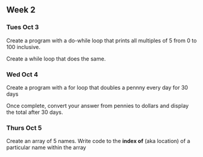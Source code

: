 ## Week 2


### Tues Oct 3

Create a program with a do-while loop that prints all multiples of 5 from 0 to 100 inclusive.

Create a while loop that does the same. 
  

### Wed Oct 4

Create a program with a for loop that doubles a pennny every day for 30 days

Once complete, convert your answer from pennies to dollars and display the total after 30 days.

### Thurs Oct 5

Create an array of 5 names. Write code to the **index of** (aka location) of a particular name within the array 



  
 

<!---
this is a comment
-->

